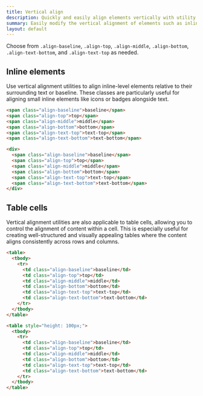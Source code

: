 ```yaml
---
title: Vertical align
description: Quickly and easily align elements vertically with utility classes.
summary: Easily modify the vertical alignment of elements such as inline, inline-block, inline-table, and table-cell to ensure proper positioning and alignment within their parent containers, allowing for more precise control over your layout and design.
layout: default
---
```


Choose from `.align-baseline`, `.align-top`, `.align-middle`, `.align-bottom`, `.align-text-bottom`, and `.align-text-top` as needed.

## Inline elements

Use vertical alignment utilities to align inline-level elements relative to their surrounding text or baseline. These classes are particularly useful for aligning small inline elements like icons or badges alongside text.

```html
<span class="align-baseline">baseline</span>
<span class="align-top">top</span>
<span class="align-middle">middle</span>
<span class="align-bottom">bottom</span>
<span class="align-text-top">text-top</span>
<span class="align-text-bottom">text-bottom</span>
```

```html example centered 
<div>
  <span class="align-baseline">baseline</span>
  <span class="align-top">top</span>
  <span class="align-middle">middle</span>
  <span class="align-bottom">bottom</span>
  <span class="align-text-top">text-top</span>
  <span class="align-text-bottom">text-bottom</span>
</div>
```

## Table cells

Vertical alignment utilities are also applicable to table cells, allowing you to control the alignment of content within a cell. This is especially useful for creating well-structured and visually appealing tables where the content aligns consistently across rows and columns.


```html
<table>
  <tbody>
    <tr>
      <td class="align-baseline">baseline</td>
      <td class="align-top">top</td>
      <td class="align-middle">middle</td>
      <td class="align-bottom">bottom</td>
      <td class="align-text-top">text-top</td>
      <td class="align-text-bottom">text-bottom</td>
    </tr>
  </tbody>
</table>
```

```html example
<table style="height: 100px;">
  <tbody>
    <tr>
      <td class="align-baseline">baseline</td>
      <td class="align-top">top</td>
      <td class="align-middle">middle</td>
      <td class="align-bottom">bottom</td>
      <td class="align-text-top">text-top</td>
      <td class="align-text-bottom">text-bottom</td>
    </tr>
  </tbody>
</table>
```